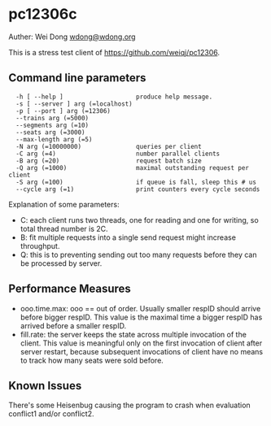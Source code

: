 # pc12306c

Auther: Wei Dong wdong@wdong.org

This is a stress test client of https://github.com/weiqj/pc12306.

## Command line parameters

```
  -h [ --help ]                    produce help message.
  -s [ --server ] arg (=localhost)
  -p [ --port ] arg (=12306)
  --trains arg (=5000)
  --segments arg (=10)
  --seats arg (=3000)
  --max-length arg (=5)
  -N arg (=10000000)               queries per client
  -C arg (=4)                      number parallel clients
  -B arg (=20)                     request batch size
  -Q arg (=1000)                   maximal outstanding request per client
  -S arg (=100)                    if queue is fall, sleep this # us
  --cycle arg (=1)                 print counters every cycle seconds
```


Explanation of some parameters:
- C: each client runs two threads, one for reading and one for writing,
  so total thread number is 2C.
- B: fit multiple requests into a single send request might increase
  throughput.
- Q: this is to preventing sending out too many requests before they
  can be processed by server.

## Performance Measures

- ooo.time.max: ooo == out of order.  Usually smaller respID should 
arrive before bigger respID.  This value is the maximal time a bigger
respID has arrived before a smaller respID.
- fill.rate: the server keeps the state across multiple invocation of
the client.  This value is meaningful only on the first invocation of
client after server restart, because subsequent invocations of client
have no means to track how many seats were sold before.

## Known Issues

There's some Heisenbug causing the program to crash when evaluation
conflict1 and/or conflict2.

